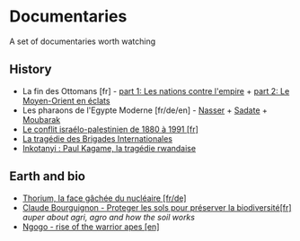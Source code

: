 # Documentaries
A set of documentaries worth watching

## History
- La fin des Ottomans [fr] - [part 1: Les nations contre l'empire](https://www.youtube.com/watch?v=XH8Iu4zfULY) + [part 2: Le Moyen-Orient en éclats](https://www.youtube.com/watch?v=U4bsjbEm6LU)
- Les pharaons de l'Egypte Moderne [fr/de/en] - [Nasser](http://www.arte.tv/guide/fr/047392-001-A/les-pharaons-de-l-egypte-moderne-1-3?autoplay=1) + [Sadate](http://www.arte.tv/guide/fr/047392-002-A/les-pharaons-de-l-egypte-moderne-2-3) + [Moubarak](http://www.arte.tv/guide/fr/047392-003-A/les-pharaons-de-l-egypte-moderne-3-3)
- [Le conflit israélo-palestinien de 1880 à 1991 [fr]](https://www.youtube.com/watch?v=nlMc5S66kiU)
- [La tragédie des Brigades Internationales](http://www.arte.tv/guide/fr/058378-000-A/la-tragedie-des-brigades-internationales?country=FR)
- [Inkotanyi : Paul Kagame, la tragédie rwandaise](https://www.arte.tv/fr/videos/062274-000-A/inkotanyi-paul-kagame-la-tragedie-rwandaise/)

## Earth and bio
- [Thorium, la face gâchée du nucléaire [fr/de]](http://www.arte.tv/guide/fr/050775-000-A/thorium-la-face-gachee-du-nucleaire?autoplay=1)
- [Claude Bourguignon - Proteger les sols pour préserver la biodiversité[fr]](https://www.youtube.com/watch?v=K7wbDr_P8NU) _auper about agri, agro and how the soil works_
- [Ngogo - rise of the warrior apes [en]](https://www.youtube.com/watch?v=R2keXVK8u9c)



